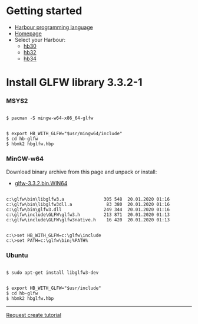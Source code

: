 # Getting started

* [Harbour programming language](https://en.wikipedia.org/wiki/Harbour_(programming_language))
* [Homepage](https://harbour.github.io)
* Select your Harbour:
   - [hb30](https://sourceforge.net/projects/harbour-project/files/)
   - [hb32](https://github.com/harbour/core)
   - [hb34](https://github.com/vszakats/harbour-core)

# Install GLFW library 3.3.2-1

### MSYS2

``` shell

$ pacman -S mingw-w64-x86_64-glfw

```

``` shell

$ export HB_WITH_GLFW="$usr/mingw64/include"
$ cd hb-glfw
$ hbmk2 hbglfw.hbp

```

### MinGW-w64

Download binary archive from this page and unpack or install:

 - [glfw-3.3.2.bin.WIN64](https://github.com/glfw/glfw/releases/download/3.3.2/glfw-3.3.2.bin.WIN64.zip)

``` shell

c:\glfw\bin\libglfw3.a               305 548  20.01.2020 01:16
c:\glfw\bin\libglfw3dll.a             83 380  20.01.2020 01:16
c:\glfw\bin\glfw3.dll                249 344  20.01.2020 01:16
c:\glfw\include\GLFW\glfw3.h         213 871  20.01.2020 01:13
c:\glfw\include\GLFW\glfw3native.h    16 420  20.01.2020 01:13

```

``` shell

c:\>set HB_WITH_GLFW=c:\glfw\include
c:\>set PATH=c:\glfw\bin;%PATH%

```

### Ubuntu

``` shell

$ sudo apt-get install libglfw3-dev

```

``` shell

$ export HB_WITH_GLFW="$usr/include"
$ cd hb-glfw
$ hbmk2 hbglfw.hbp

```

---
[Request create tutorial](https://github.com/rjopek/harbour-gl/issues/new)